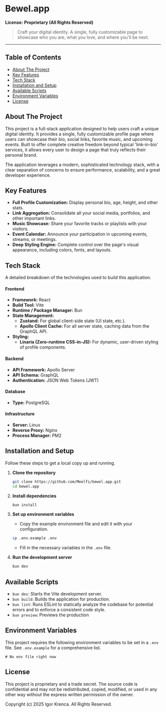 # Bewel.app

**License: Proprietary (All Rights Reserved)**

> Craft your digital identity. A single, fully customizable page to showcase who you are, what you love, and where you'll be next.

---

## Table of Contents

- [About The Project](#about-the-project)
- [Key Features](#key-features)
- [Tech Stack](#tech-stack)
- [Installation and Setup](#installation-and-setup)
- [Available Scripts](#available-scripts)
- [Environment Variables](#environment-variables)
- [License](#license)

## About The Project

This project is a full-stack application designed to help users craft a unique digital identity. It provides a single, fully customizable profile page where users can showcase their bio, social links, favorite music, and upcoming events. Built to offer complete creative freedom beyond typical 'link-in-bio' services, it allows every user to design a page that truly reflects their personal brand.

The application leverages a modern, sophisticated technology stack, with a clear separation of concerns to ensure performance, scalability, and a great developer experience.

## Key Features

-   **Full Profile Customization:** Display personal bio, age, height, and other stats.
-   **Link Aggregation:** Consolidate all your social media, portfolios, and other important links.
-   **Music Showcase:** Share your favorite tracks or playlists with your visitors.
-   **Event Calendar:** Announce your participation in upcoming events, streams, or meetings.
-   **Deep Styling Engine:** Complete control over the page's visual appearance, including colors, fonts, and layouts.

## Tech Stack

A detailed breakdown of the technologies used to build this application.

#### **Frontend**
-   **Framework:** React
-   **Build Tool:** Vite
-   **Runtime / Package Manager:** Bun
-   **State Management:**
    -   **Zustand:** For global client-side state (UI state, etc.).
    -   **Apollo Client Cache:** For all server state, caching data from the GraphQL API.
-   **Styling:**
    -   **Linaria (Zero-runtime CSS-in-JS):** For dynamic, user-driven styling of profile components.

#### **Backend**
-   **API Framework:** Apollo Server
-   **API Schema:** GraphQL
-   **Authentication:** JSON Web Tokens (JWT)

#### **Database**
-   **Type:** PostgreSQL

#### **Infrastructure**
-   **Server:** Linux
-   **Reverse Proxy:** Nginx
-   **Process Manager:** PM2

## Installation and Setup

Follow these steps to get a local copy up and running.

1.  **Clone the repository**
    ```bash
    git clone https://github.com/Meelfi/bewel.app.git
    cd bewel.app
    ```
2.  **Install dependencies**
    ```bash
    bun install
    ```
3.  **Set up environment variables**
    -   Copy the example environment file and edit it with your configuration.
    ```bash
    cp .env.example .env
    ```
    -   Fill in the necessary variables in the `.env` file.

4.  **Run the development server**
    ```bash
    bun dev
    ```

## Available Scripts

-   `bun dev`: Starts the Vite development server.
-   `bun build`: Builds the application for production.
-   `bun lint`: Runs ESLint to statically analyze the codebase for potential errors and to enforce a consistent code style.
-   `bun preview`: Previews the production
## Environment Variables

This project requires the following environment variables to be set in a `.env` file. See `.env.example` for a comprehensive list.

```env
# No env file right now
```

## License

This project is proprietary and a trade secret. The source code is confidential and may not be redistributed, copied, modified, or used in any other way without the express written permission of the owner.

Copyright (c) 2025 Igor Krenca. All Rights Reserved.